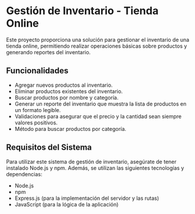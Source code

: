 # Gestión de Inventario - Tienda Online

Este proyecto proporciona una solución para gestionar el inventario de una tienda online, permitiendo realizar operaciones básicas sobre productos y generando reportes del inventario.

## Funcionalidades

- Agregar nuevos productos al inventario.
- Eliminar productos existentes del inventario.
- Buscar productos por nombre y categoría.
- Generar un reporte del inventario que muestra la lista de productos en un formato legible.
- Validaciones para asegurar que el precio y la cantidad sean siempre valores positivos.
- Método para buscar productos por categoría.

## Requisitos del Sistema

Para utilizar este sistema de gestión de inventario, asegúrate de tener instalado Node.js y npm. Además, se utilizan las siguientes tecnologías y dependencias:

- Node.js
- npm
- Express.js (para la implementación del servidor y las rutas)
- JavaScript (para la lógica de la aplicación)
